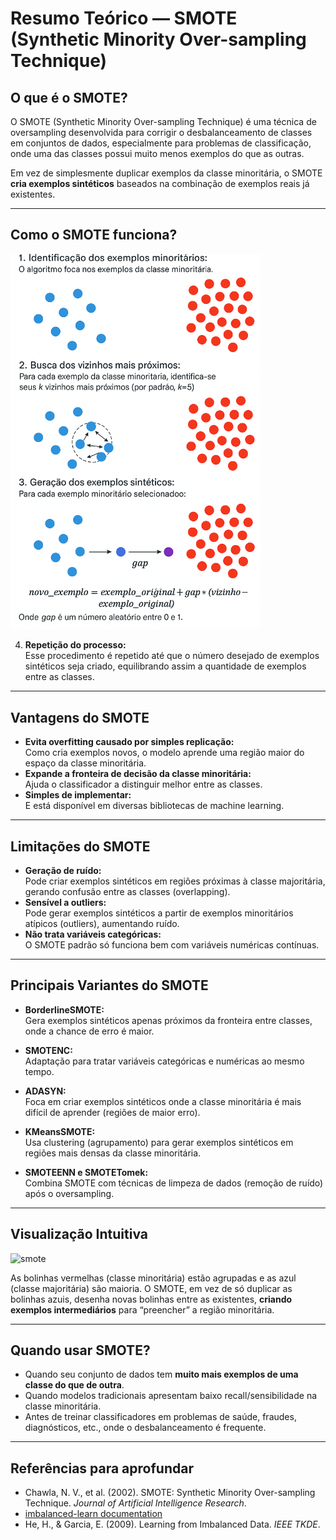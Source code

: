 # Resumo Teórico — SMOTE (Synthetic Minority Over-sampling Technique)

## O que é o SMOTE?

O SMOTE (Synthetic Minority Over-sampling Technique) é uma técnica de oversampling desenvolvida para corrigir o desbalanceamento de classes em conjuntos de dados, especialmente para problemas de classificação, onde uma das classes possui muito menos exemplos do que as outras.

Em vez de simplesmente duplicar exemplos da classe minoritária, o SMOTE **cria exemplos sintéticos** baseados na combinação de exemplos reais já existentes.

---

## Como o SMOTE funciona?
<img src="./Imagens/processo smote.png" width="400"/>


4. **Repetição do processo:**  
   Esse procedimento é repetido até que o número desejado de exemplos sintéticos seja criado, equilibrando assim a quantidade de exemplos entre as classes.

---

## Vantagens do SMOTE

- **Evita overfitting causado por simples replicação:**  
  Como cria exemplos novos, o modelo aprende uma região maior do espaço da classe minoritária.
- **Expande a fronteira de decisão da classe minoritária:**  
  Ajuda o classificador a distinguir melhor entre as classes.
- **Simples de implementar:**  
  E está disponível em diversas bibliotecas de machine learning.

---

## Limitações do SMOTE

- **Geração de ruído:**  
  Pode criar exemplos sintéticos em regiões próximas à classe majoritária, gerando confusão entre as classes (overlapping).
- **Sensível a outliers:**  
  Pode gerar exemplos sintéticos a partir de exemplos minoritários atípicos (outliers), aumentando ruído.
- **Não trata variáveis categóricas:**  
  O SMOTE padrão só funciona bem com variáveis numéricas contínuas.

---

## Principais Variantes do SMOTE

- **BorderlineSMOTE:**  
  Gera exemplos sintéticos apenas próximos da fronteira entre classes, onde a chance de erro é maior.

- **SMOTENC:**  
  Adaptação para tratar variáveis categóricas e numéricas ao mesmo tempo.

- **ADASYN:**  
  Foca em criar exemplos sintéticos onde a classe minoritária é mais difícil de aprender (regiões de maior erro).

- **KMeansSMOTE:**  
  Usa clustering (agrupamento) para gerar exemplos sintéticos em regiões mais densas da classe minoritária.

- **SMOTEENN e SMOTETomek:**  
  Combina SMOTE com técnicas de limpeza de dados (remoção de ruído) após o oversampling.

---

## Visualização Intuitiva

![smote](https://github.com/user-attachments/assets/2e75e868-8e7e-49c7-a271-b3672db8e03b)


As bolinhas vermelhas (classe minoritária) estão agrupadas e as azul (classe majoritária) são maioria. O SMOTE, em vez de só duplicar as bolinhas azuis, desenha novas bolinhas entre as existentes, **criando exemplos intermediários** para “preencher” a região minoritária.

---

## Quando usar SMOTE?

- Quando seu conjunto de dados tem **muito mais exemplos de uma classe do que de outra**.
- Quando modelos tradicionais apresentam baixo recall/sensibilidade na classe minoritária.
- Antes de treinar classificadores em problemas de saúde, fraudes, diagnósticos, etc., onde o desbalanceamento é frequente.

---

## Referências para aprofundar

- Chawla, N. V., et al. (2002). SMOTE: Synthetic Minority Over-sampling Technique. *Journal of Artificial Intelligence Research*.
- [imbalanced-learn documentation](https://imbalanced-learn.org/stable/over_sampling.html#smote-variants)
- He, H., & Garcia, E. (2009). Learning from Imbalanced Data. *IEEE TKDE*.



